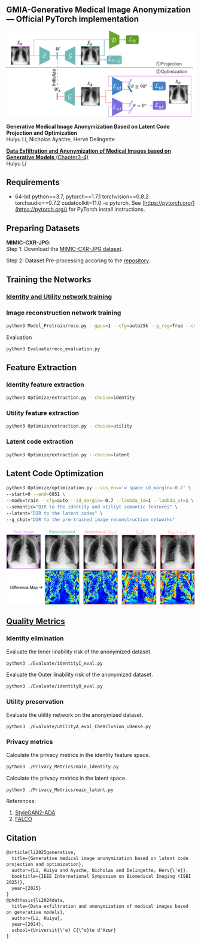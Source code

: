 ## GMIA-Generative Medical Image Anonymization &mdash; Official PyTorch implementation

![Teaser image](./docs/flowchart.png)

**Generative Medical Image Anonymization Based on Latent Code Projection and Optimization**<br>
Huiyu Li, Nicholas Ayache, Hervé Delingette<br>
<!-- ToDo<br> -->
[**Data Exfiltration and Anonymization of Medical Images based on Generative Models** (Chapter3-4)](https://inria.hal.science/tel-04875160)<br>
Huiyu Li<br>

## Requirements
* 64-bit python==3.7, pytorch==1.7.1 torchvision==0.8.2 torchaudio==0.7.2 cudatoolkit=11.0 -c pytorch. See [https://pytorch.org/](https://pytorch.org/) for PyTorch install instructions.

## Preparing Datasets
**MIMIC-CXR-JPG**:<br>
Step 1: Download the [MIMIC-CXR-JPG dataset](https://physionet.org/content/mimic-cxr-jpg/2.1.0/).

Step 2: Dataset Pre-processing accoring to the [repository](https://github.com/Huiyu-Li/GMIA-Dataset-Pre-processing/tree/main).

## Training the Networks

### [Identity and Utility network training](https://github.com/Huiyu-Li/GMIA-Feature-Extractor-Training/tree/main)

### Image reconstruction network training
```.bash
python3 Model_Pretrain/reco.py --gpus=1 --cfg=auto25k --g_reg=True --cogd=True
```

Evaluation
```.bash
python3 Evaluate/reco_evaluation.py
```

## Feature Extraction
### Identity feature extraction
```.bash
python3 Optimize/extraction.py --choice=identity
```

### Utility feature extraction
```.bash
python3 Optimize/extraction.py --choice=utility
```

### Latent code extraction
```.bash
python3 Optimize/extraction.py --choice=latent
```

## Latent Code Optimization
```.bash
python3 Optimize/optimization.py --vis_env='w space id_margin=-0.7' \
--start=0 --end=6851 \
--mode=train --cfg=auto --id_margin=-0.7 --lambda_id=1 --lambda_ut=1 \
--semantic="DIR to the identity and utiliyt semantic features" \
--latent="DIR to the latent codes" \
--g_ckpt="DIR to the pre-trained image reconstruction networks"
```

![results image](./docs/anoymized_results.png)

## [Quality Metrics](https://github.com/Huiyu-Li/GMIA-Feature-Extractor-Training/tree/main)

### Identity elimination
Evaluate the Inner linability risk of the anonymized dataset.<br>
```.bash
python3 ./Evaluate/identityI_eval.py
```

Evaluate the Outer linability risk of the anonymized dataset.<br>
```.bash
python3 ./Evaluate/identityO_eval.py
```

### Utility preservation
Evaluate the utility network on the anonymized dataset.<br>
```.bash
python3 ./Evaluate/utilityA_eval_CheXclusion_uDense.py
```

### Privacy metrics
Calculate the privacy metrics in the identity feature space.<br>
```.bash
python3 ./Privacy_Metrics/main_identity.py
```

Calculate the privacy metrics in the latent space.<br>
```.bash
python3 ./Privacy_Metrics/main_latent.py
```

References:
1. [StyleGAN2-ADA](https://github.com/NVlabs/stylegan2-ada-pytorch)
2. [FALCO](https://github.com/chi0tzp/FALCO)

## Citation

<!-- ToDo<br> -->
```
@article{li2025generative,
  title={Generative medical image anonymization based on latent code projection and optimization},
  author={Li, Huiyu and Ayache, Nicholas and Delingette, Herv{\'e}},
  booktitle={IEEE International Symposium on Biomedical Imaging (ISBI 2025)},
  year={2025}
}
@phdthesis{li2024data,
  title={Data exfiltration and anonymization of medical images based on generative models},
  author={Li, Huiyu},
  year={2024},
  school={Universit{\'e} C{\^o}te d'Azur}
}
```
